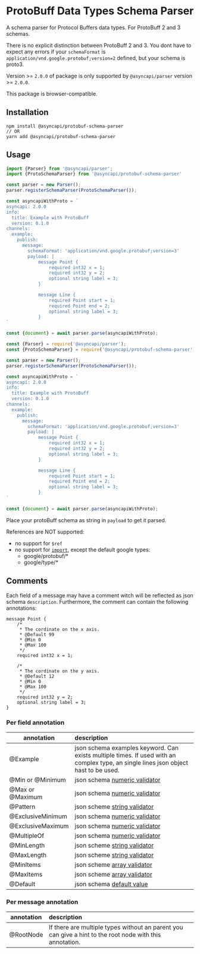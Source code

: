 # ProtoBuff Data Types Schema Parser

A schema parser for Protocol Buffers data types.
For ProtoBuff 2 and 3 schemas.

There is no explicit distinction between ProtoBuff 2 and 3. You dont have to expect any errors if your `schemaFormat`
is `application/vnd.google.protobuf;version=2` defined, but your schema is proto3.

Version >= `2.0.0` of package is only supported by `@asyncapi/parser` version >= `2.0.0`.

This package is browser-compatible.

## Installation

```
npm install @asyncapi/protobuf-schema-parser
// OR
yarn add @asyncapi/protobuf-schema-parser
```

## Usage

```ts
import {Parser} from '@asyncapi/parser';
import {ProtoSchemaParser} from '@asyncapi/protobuf-schema-parser'

const parser = new Parser();
parser.registerSchemaParser(ProtoSchemaParser());

const asyncapiWithProto = `
asyncapi: 2.0.0
info:
  title: Example with ProtoBuff
  version: 0.1.0
channels:
  example:
    publish:
      message:
        schemaFormat: 'application/vnd.google.protobuf;version=3'
        payload: |
            message Point {
                required int32 x = 1;
                required int32 y = 2;
                optional string label = 3;
            }

            message Line {
                required Point start = 1;
                required Point end = 2;
                optional string label = 3;
            }
`

const {document} = await parser.parse(asyncapiWithProto);
```

```js
const {Parser} = require('@asyncapi/parser');
const {ProtoSchemaParser} = require('@asyncapi/protobuf-schema-parser');

const parser = new Parser();
parser.registerSchemaParser(ProtoSchemaParser());

const asyncapiWithProto = `
asyncapi: 2.0.0
info:
  title: Example with ProtoBuff
  version: 0.1.0
channels:
  example:
    publish:
      message:
        schemaFormat: 'application/vnd.google.protobuf;version=3'
        payload: |
            message Point {
                required int32 x = 1;
                required int32 y = 2;
                optional string label = 3;
            }

            message Line {
                required Point start = 1;
                required Point end = 2;
                optional string label = 3;
            }
`

const {document} = await parser.parse(asyncapiWithProto);
```

Place your protoBuff schema as string in `payload` to get it parsed.

References are NOT supported:

- no support for `$ref`
- no support for [`import`](https://protobuf.dev/programming-guides/proto3/#importing-definitions), except the default
  google types:
    - google/protobuf/*
    - google/type/*

## Comments

Each field of a message may have a comment witch will be reflected as json schema `description`.
Furthermore, the comment can contain the following annotations:

```
message Point {
    /*
     * The cordinate on the x axis.
     * @Default 99
     * @Min 0
     * @Max 100 
     */
    required int32 x = 1;
    
    /*
     * The cordinate on the y axis.
     * @Default 12
     * @Min 0
     * @Max 100 
     */
    required int32 y = 2;
    optional string label = 3;
}
```

### Per field annotation

| annotation         	 | description 	                                                                                                                        |
|----------------------|:-------------------------------------------------------------------------------------------------------------------------------------|
| @Example  	          | json schema examples keyword. Can exists multiple times. If used with an complex type, an single lines json object hast to be used.	 |
| @Min or @Minimum     | json schema [numeric validator](https://json-schema.org/understanding-json-schema/reference/numeric#range)	                          |
| @Max or @Maximum     | json schema [numeric validator](https://json-schema.org/understanding-json-schema/reference/numeric#range)                           |
| @Pattern             | json scheme [string validator](https://json-schema.org/understanding-json-schema/reference/string#regexp)	                           |
| @ExclusiveMinimum    | json schema [numeric validator](https://json-schema.org/understanding-json-schema/reference/numeric#range)                           |
| @ExclusiveMaximum    | json schema [numeric validator](https://json-schema.org/understanding-json-schema/reference/numeric#range)	                          |
| @MultipleOf          | json schema [numeric validator](https://json-schema.org/understanding-json-schema/reference/numeric#multiples)   	                   |
| @MinLength           | json scheme [string validator](https://json-schema.org/understanding-json-schema/reference/string#length)                            |
| @MaxLength           | json scheme [string validator](https://json-schema.org/understanding-json-schema/reference/string#length)                            |
| @MinItems            | json scheme [array validator](https://json-schema.org/understanding-json-schema/reference/array#length)	                             |
| @MaxItems            | json scheme [array validator](https://json-schema.org/understanding-json-schema/reference/array#length)		                            |
| @Default             | json schema [default value](https://opis.io/json-schema/1.x/default-value.html)	                                                     |

### Per message annotation


| annotation | description 	                                                                                            |
|------------|:---------------------------------------------------------------------------------------------------------|
| @RootNode  | If there are multiple types without an parent you can give a hint to the root node with this annotation. |


